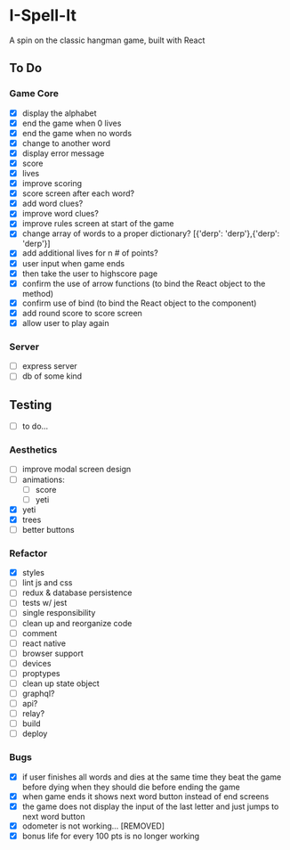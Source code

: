 # I-Spell-It
A spin on the classic hangman game, built with React

## To Do

### Game Core
- [x] display the alphabet
- [x] end the game when 0 lives 
- [x] end the game when no words
- [x] change to another word
- [x] display error message
- [x] score
- [x] lives
- [x] improve scoring
- [x] score screen after each word?
- [x] add word clues?
- [x] improve word clues?
- [x] improve rules screen at start of the game
- [x] change array of words to a proper dictionary? [{'derp': 'derp'},{'derp': 'derp'}] 
- [x] add additional lives for n # of points?
- [x] user input when game ends
- [x] then take the user to highscore page    
- [x] confirm the use of arrow functions (to bind the React object to the method)
- [x] confirm use of bind (to bind the React object to the component)
- [x] add round score to score screen
- [x] allow user to play again
 
### Server
- [ ] express server
- [ ] db of some kind

## Testing
- [ ] to do...

### Aesthetics
- [ ] improve modal screen design
- [ ] animations:
  - [ ] score
  - [ ] yeti
- [x] yeti
- [x] trees
- [ ] better buttons

### Refactor
- [x] styles
- [ ] lint js and css
- [ ] redux & database persistence
- [ ] tests w/ jest
- [ ] single responsibility
- [ ] clean up and reorganize code
- [ ] comment
- [ ] react native
- [ ] browser support
- [ ] devices
- [ ] proptypes
- [ ] clean up state object
- [ ] graphql?
- [ ] api?
- [ ] relay?
- [ ] build
- [ ] deploy

### Bugs
- [x] if user finishes all words and dies at the same time they beat the game before dying when they should die before ending the game
- [x] when game ends it shows next word button instead of end screens
- [x] the game does not display the input of the last letter and just jumps to next word button
- [x] odometer is not working... [REMOVED]
- [x] bonus life for every 100 pts is no longer working